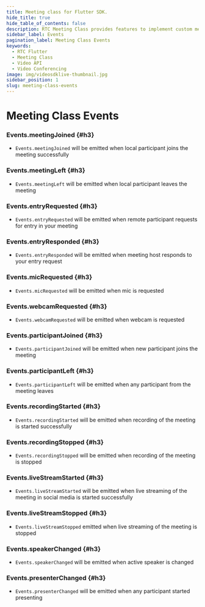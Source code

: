 ```yaml
---
title: Meeting class for Flutter SDK.
hide_title: true
hide_table_of_contents: false
description: RTC Meeting Class provides features to implement custom meeting layout in your application.
sidebar_label: Events
pagination_label: Meeting Class Events
keywords:
  - RTC Flutter
  - Meeting Class
  - Video API
  - Video Conferencing
image: img/videosdklive-thumbnail.jpg
sidebar_position: 1
slug: meeting-class-events
---
```


# Meeting Class Events

### Events.meetingJoined {#h3}

- `Events.meetingJoined` will be emitted when local participant joins the meeting successfully

### Events.meetingLeft {#h3}

- `Events.meetingLeft` will be emitted when local participant leaves the meeting

### Events.entryRequested {#h3}

- `Events.entryRequested` will be emitted when remote participant requests for entry in your meeting

### Events.entryResponded {#h3}

- `Events.entryResponded` will be emitted when meeting host responds to your entry request

### Events.micRequested {#h3}

- `Events.micRequested` will be emitted when mic is requested

### Events.webcamRequested {#h3}

- `Events.webcamRequested` will be emitted when webcam is requested

### Events.participantJoined {#h3}

- `Events.participantJoined` will be emitted when new participant joins the meeting

### Events.participantLeft {#h3}

- `Events.participantLeft` will be emitted when any participant from the meeting leaves

### Events.recordingStarted {#h3}

- `Events.recordingStarted` will be emitted when recording of the meeting is started successfully

### Events.recordingStopped {#h3}

- `Events.recordingStopped` will be emitted when recording of the meeting is stopped

### Events.liveStreamStarted {#h3}

- `Events.liveStreamStarted` will be emitted when live streaming of the meeting in social media is started successfully

### Events.liveStreamStopped {#h3}

- `Events.liveStreamStopped` emitted when live streaming of the meeting is stopped

### Events.speakerChanged {#h3}

- `Events.speakerChanged` will be emitted when active speaker is changed

### Events.presenterChanged {#h3}

- `Events.presenterChanged` will be emitted when any participant started presenting

